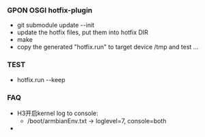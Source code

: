 ### GPON OSGI hotfix-plugin

- git submodule update --init
- update the hotfix files, put them into hotfix DIR
- make
- copy the generated "hotfix.run" to target device /tmp and test ...

### TEST
- hotfix.run --keep

### FAQ
- H3开启kernel log to console:
    - /boot/armbianEnv.txt -> loglevel=7, console=both
- 